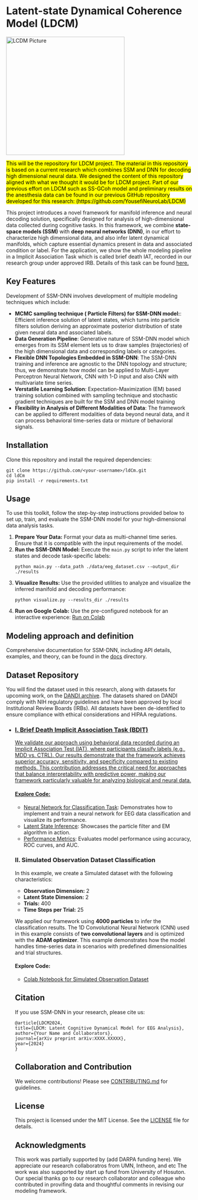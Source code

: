 <h1>Latent-state Dynamical Coherence Model (LDCM)</h1>
<img src="Pictures/Logo_LDCM.png" alt="LCDM Picture" height="320" width="320">
<p>
    <mark>This will be the repository for LDCM project. The material in this repository 
    is based on a current research which combines SSM and DNN for 
    decoding high dimensional neural data. We designed the content of this 
    repository aligned with what we thought it would be for LDCM project. Part of 
    our previous effort on LDCM such as SS-GCoh model and preliminary 
    results on the anesthesia data can be found in our previous GitHub 
    repository developed for this research: (https://github.com/YousefiNeuroLab/LDCM)</mark>
</p>
<p>
    This project introduces a novel 
    framework for manifold inference and neural decoding solution, specifically 
    designed for analysis of high-dimensional data 
    collected during cognitive tasks. In this 
    framework, we combine <strong>state-space models 
    (SSM)</strong> with <strong>deep neural networks (DNN)</strong>, in our effort to characterize 
    high dimensional data, and also infer latent dynamical manifolds, which 
    capture essential dynamics present in data and associated condition or 
    label. For the application, we show the whole modeling pipeline in a 
    Implicit Association Task which is called brief death IAT, recorded in our 
    research group under approved IRB. Details of this task can be found <a href="Data Description.md" target="_blank">here.</a>
</p>

<h2>Key Features</h2>
<p>Development of SSM-DNN involves development of multiple modeling 
techniques which include:</p>
<ul>
    <li><strong>MCMC sampling technique ( Particle Filters) for SSM-DNN model:</strong>: Efficient inference solution of latent states, which turns into  particle filters solution deriving an approximate posterior distribution of state given neural data and 
associated labels.</li>
    <li><strong>Data Generation Pipeline</strong>: Generative nature of SSM-DNN model which emerges from its SSM 
element lets us to draw samples (trajectories) of the high dimensional 
data and corresponding labels or categories.</li>
    <li><strong>Flexible DNN Topologies Embedded in SSM-DNN</strong>: The SSM-DNN training and 
inference are agnostic to the DNN topology and structure; thus, we 
demonstrate how model can be applied to Multi-Layer Perceptron Neural Network, CNN with 1-D input and also CNN with multivariate time 
series.</li>
    <li><strong>Verstatile Learning Solution</strong>: Expectation-Maximization (EM) 
based training solution combined with sampling technique and 
stochastic gradient techniques are built for the SSM and DNN model 
training</li>
    <li><strong>Flexibility in Analysis of Different Modalities of Data</strong>: The framework can be applied to different modalities of data 
beyond neural data, and it can process behavioral time-series data or 
mixture of behavioral signals.</li>
</ul>

<h2>Installation</h2>
<p>Clone this repository and install the required dependencies:</p>
<pre><code>git clone https://github.com/&lt;your-username&gt;/ldCm.git
cd ldCm
pip install -r requirements.txt</code></pre>

<h2>Usage</h2>
<p>To use this toolkit, follow the step-by-step instructions provided below to set up, train, and evaluate the SSM-DNN model for your high-dimensional data analysis tasks.</p>
<ol>
    <li>
        <strong>Prepare Your Data:</strong> Format your data as multi-channel time series. Ensure that it is 
        compatible with the input requirements of the model.
    </li>
    <li>
        <strong>Run the SSM-DNN Model:</strong> Execute the <code>main.py</code> script to infer the latent states 
        and decode task-specific labels:
        <pre><code>python main.py --data_path ./data/eeg_dataset.csv --output_dir ./results</code></pre>
    </li>
    <li>
        <strong>Visualize Results:</strong> Use the provided utilities to analyze and visualize the inferred manifold 
        and decoding performance:
        <pre><code>python visualize.py --results_dir ./results</code></pre>
    </li>
    <li>
        <strong>Run on Google Colab:</strong> Use the pre-configured notebook for an interactive experience: 
        <a href="https://colab.research.google.com" target="_blank">Run on Colab</a>
    </li>
</ol>

<h2>Modeling approach and definition</h2>
<p>
    Comprehensive documentation for SSM-DNN, including API details, examples, and theory, can be found in the <a href="Docs/">docs</a> directory.
</p>
<h2>Dataset Repository</h2>

<p>You will find the dataset used in this research, along with datasets for upcoming work, on the <a href="https://dandiarchive.org/ target="_blank">DANDI archive</a>. The datasets shared on DANDI comply with NIH regulatory guidelines and have been approved by local Institutional Review Boards (IRBs). All datasets have been de-identified to ensure compliance with ethical considerations and HIPAA regulations.</p>
<ul>
    <li><a href="https://dandiarchive.org/dandiset/001285?pos=1" target="_blank>EEG Anesthesia Dataset:</a> This dataset is being recorded as part of the research conducted in this study. It includes EEG data collected during anesthesia experiments to support the development and evaluation of the proposed models. The dataset adheres to ethical guidelines, with all necessary approvals obtained from relevant Institutional Review Boards (IRBs). The data is de-identified to ensure compliance with privacy standards and HIPAA regulations.</li>
</ul>
    
<h2>Examples</h2>

<article id="example-1">
<h3>I. Brief Death Implicit Association Task (BDIT)</h3>
<p>
  We validate our approach using behavioral data recorded during an Implicit Association Test (IAT),
  where participants classify labels (e.g., MDD vs. CTRL). Our results demonstrate that the framework
  achieves superior accuracy, sensitivity, and specificity compared to existing methods. This contribution
  addresses the critical need for approaches that balance interpretability with predictive power, making our
  framework particularly valuable for analyzing biological and neural data.
</p>
<h4>Explore Code:</h4>
<ul>
    <li><a href="Neural_Network_for_Classification_Task.py">Neural Network for Classification Task</a>: Demonstrates how to implement and train a neural network for EEG data classification and visualize its performance.
    </li>
    <li>
        <a href="LatentStateInference.py">Latent State Inference</a>: Showcases the particle filter and EM algorithm in action.
    </li>
    <li>
        <a href="PerformanceMetrics.py">Performance Metrics</a>: Evaluates model performance using accuracy, ROC curves, and AUC.
    </li>
</ul>
</article>

<article id="example-2">
<h3>II. Simulated Observation Dataset Classification</h3>
<p>
  In this example, we create a Simulated dataset with the following characteristics:
</p>
<ul>
  <li><strong>Observation Dimension:</strong> 2</li>
  <li><strong>Latent State Dimension:</strong> 2</li>
  <li><strong>Trials:</strong> 400</li>
  <li><strong>Time Steps per Trial:</strong> 25</li>
</ul>
<p>
  We applied our framework using <strong>4000 particles</strong> to infer the classification results.
  The 1D Convolutional Neural Network (CNN) used in this example consists of <strong>two convolutional layers</strong>
  and is optimized with the <strong>ADAM optimizer</strong>. This example demonstrates how the model handles
  time-series data in scenarios with predefined dimensionalities and trial structures.
</p>
<h4>Explore Code:</h4>
<ul>
  <li>
    <a href="https://colab.research.google.com/drive/1-F3BZ0BUh1HzCy5zRQy911UAcI7O6T8q#scrollTo=sGYr5ho1iHdu/" target="_blank">
      Colab Notebook for Simulated Observation Dataset
    </a>
  </li>
</ul>


<h2>Citation</h2>
<p>If you use SSM-DNN in your research, please cite us:</p>
<pre><code>@article{LDCM2024,
title={LDCM: Latent Cognitive Dynamical Model for EEG Analysis},
author={Your Name and Collaborators},
journal={arXiv preprint arXiv:XXXX.XXXXX},
year={2024}
}</code></pre>

<h2>Collaboration and Contribution</h2>
<p>We welcome contributions! Please see <a href="CONTRIBUTING.md">CONTRIBUTING.md</a> for guidelines.</p>

<h2>License</h2>
<p>
    This project is licensed under the MIT License. See the <a href="LICENSE">LICENSE</a> file for details.
</p>

<h2>Acknowledgments</h2>
<p>
    This work was partially supported by (add DARPA funding here). We 
appreciate our research collaboratros from UMN, Intheon, and etc
The work was also supported by start up fund from University of 
Hosuton. Our special thanks go to our research collaborator and 
colleague who contributed in provifing data and thoughtful comments 
in revising our modeling framework.
</p>
